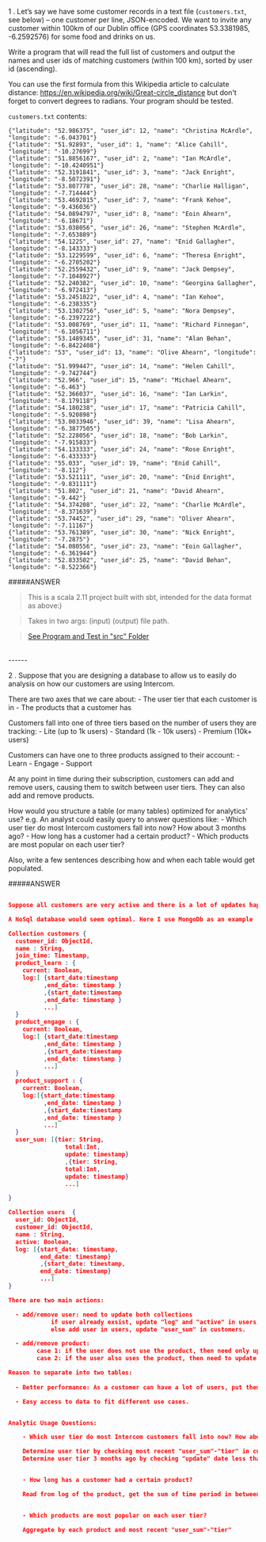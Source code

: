 
1 . Let’s say we have some customer records in a text file (`customers.txt`, see below) – one customer per line, JSON-encoded. We want to invite any customer within 100km of our Dublin office (GPS coordinates 53.3381985, -6.2592576) for some food and drinks on us.

  Write a program that will read the full list of customers and output the names and user ids of matching customers (within 100 km), sorted by user id (ascending).

  You can use the first formula from this Wikipedia article to calculate distance: https://en.wikipedia.org/wiki/Great-circle_distance but don't forget to convert degrees to radians. Your program should be tested.

  `customers.txt` contents:
  ```
{"latitude": "52.986375", "user_id": 12, "name": "Christina McArdle", "longitude": "-6.043701"}
{"latitude": "51.92893", "user_id": 1, "name": "Alice Cahill", "longitude": "-10.27699"}
{"latitude": "51.8856167", "user_id": 2, "name": "Ian McArdle", "longitude": "-10.4240951"}
{"latitude": "52.3191841", "user_id": 3, "name": "Jack Enright", "longitude": "-8.5072391"}
{"latitude": "53.807778", "user_id": 28, "name": "Charlie Halligan", "longitude": "-7.714444"}
{"latitude": "53.4692815", "user_id": 7, "name": "Frank Kehoe", "longitude": "-9.436036"}
{"latitude": "54.0894797", "user_id": 8, "name": "Eoin Ahearn", "longitude": "-6.18671"}
{"latitude": "53.038056", "user_id": 26, "name": "Stephen McArdle", "longitude": "-7.653889"}
{"latitude": "54.1225", "user_id": 27, "name": "Enid Gallagher", "longitude": "-8.143333"}
{"latitude": "53.1229599", "user_id": 6, "name": "Theresa Enright", "longitude": "-6.2705202"}
{"latitude": "52.2559432", "user_id": 9, "name": "Jack Dempsey", "longitude": "-7.1048927"}
{"latitude": "52.240382", "user_id": 10, "name": "Georgina Gallagher", "longitude": "-6.972413"}
{"latitude": "53.2451022", "user_id": 4, "name": "Ian Kehoe", "longitude": "-6.238335"}
{"latitude": "53.1302756", "user_id": 5, "name": "Nora Dempsey", "longitude": "-6.2397222"}
{"latitude": "53.008769", "user_id": 11, "name": "Richard Finnegan", "longitude": "-6.1056711"}
{"latitude": "53.1489345", "user_id": 31, "name": "Alan Behan", "longitude": "-6.8422408"}
{"latitude": "53", "user_id": 13, "name": "Olive Ahearn", "longitude": "-7"}
{"latitude": "51.999447", "user_id": 14, "name": "Helen Cahill", "longitude": "-9.742744"}
{"latitude": "52.966", "user_id": 15, "name": "Michael Ahearn", "longitude": "-6.463"}
{"latitude": "52.366037", "user_id": 16, "name": "Ian Larkin", "longitude": "-8.179118"}
{"latitude": "54.180238", "user_id": 17, "name": "Patricia Cahill", "longitude": "-5.920898"}
{"latitude": "53.0033946", "user_id": 39, "name": "Lisa Ahearn", "longitude": "-6.3877505"}
{"latitude": "52.228056", "user_id": 18, "name": "Bob Larkin", "longitude": "-7.915833"}
{"latitude": "54.133333", "user_id": 24, "name": "Rose Enright", "longitude": "-6.433333"}
{"latitude": "55.033", "user_id": 19, "name": "Enid Cahill", "longitude": "-8.112"}
{"latitude": "53.521111", "user_id": 20, "name": "Enid Enright", "longitude": "-9.831111"}
{"latitude": "51.802", "user_id": 21, "name": "David Ahearn", "longitude": "-9.442"}
{"latitude": "54.374208", "user_id": 22, "name": "Charlie McArdle", "longitude": "-8.371639"}
{"latitude": "53.74452", "user_id": 29, "name": "Oliver Ahearn", "longitude": "-7.11167"}
{"latitude": "53.761389", "user_id": 30, "name": "Nick Enright", "longitude": "-7.2875"}
{"latitude": "54.080556", "user_id": 23, "name": "Eoin Gallagher", "longitude": "-6.361944"}
{"latitude": "52.833502", "user_id": 25, "name": "David Behan", "longitude": "-8.522366"}
```
#####ANSWER

>This is a scala 2.11 project built with sbt, intended for the data format as above:)

>Takes in two args: (input) (output) file path.

>[See Program and Test in "src" Folder](src)

<br>
------


2 . Suppose that you are designing a database to allow us to easily do analysis on how our customers are using Intercom.

  There are two axes that we care about:
    - The user tier that each customer is in
    - The products that a customer has

  Customers fall into one of three tiers based on the number of users they are tracking:
    - Lite (up to 1k users)
    - Standard (1k - 10k users)
    - Premium (10k+ users)

  Customers can have one to three products assigned to their account:
    - Learn
    - Engage
    - Support

  At any point in time during their subscription, customers can add and remove users, causing them to switch between user tiers. They can also add and remove products.

  How would you structure a table (or many tables) optimized for analytics' use?
    e.g. An analyst could easily query to answer questions like:
    - Which user tier do most Intercom customers fall into now? How about 3 months ago?
    - How long has a customer had a certain product?
    - Which products are most popular on each user tier?

  Also, write a few sentences describing how and when each table would get populated.

#####ANSWER

```JSON

Suppose all customers are very active and there is a lot of updates happening.

A NoSql database would seem optimal. Here I use MongoDb as an example

Collection customers {
  customer_id: ObjectId,
  name : String,
  join_time: Timestamp,
  product_learn : {
    current: Boolean,
    log:[ {start_date:timestamp
          ,end_date: timestamp }
          ,{start_date:timestamp
          ,end_date: timestamp }
          ...]
  }
  product_engage : {
    current: Boolean,
    log:[ {start_date:timestamp
          ,end_date: timestamp }
          ,{start_date:timestamp
          ,end_date: timestamp }
          ...]
  }
  product_support : {
    current: Boolean,
    log:[{start_date:timestamp
          ,end_date: timestamp }
          ,{start_date:timestamp
          ,end_date: timestamp }
          ...]
  }
  user_sum: [{tier: String,
                total:Int,
                update: timestamp}
                ,{tier: String,
                total:Int,
                update: timestamp}
                ...]

}

Collection users  {
  user_id: ObjectId,
  customer_id: ObjectId,
  name : String,
  active: Boolean,
  log: [{start_date: timestamp,
         end_date: timestamp}
         ,{start_date: timestamp,
         end_date: timestamp}
         ...]
}

There are two main actions: 

  - add/remove user: need to update both collections
            if user already exsist, update "log" and "active" in users, update "user_sum" in customers. 
            else add user in users, update "user_sum" in customers. 

  - add/remove product: 
        case 1: if the user does not use the product, then need only update the product field in customers collection.
        case 2: if the user also uses the product, then need to update both collections.

Reason to separate into two tables:
  
  - Better performance: As a customer can have a lot of users, put them in seperate collections(table) reduce the size of each record.

  - Easy access to data to fit different use cases.


Analytic Usage Questions:

    - Which user tier do most Intercom customers fall into now? How about 3 months ago?

    Determine user tier by checking most recent "user_sum"-"tier" in customers collection.
    Determine user tier 3 months ago by checking "update" date less than three month from now(think compare in unix timestamp), sort by "update" descending and get the first "total"


    - How long has a customer had a certain product?

    Read from log of the product, get the sum of time period in between all "start_date" and "end_date"


    - Which products are most popular on each user tier?

    Aggregate by each product and most recent "user_sum"-"tier"



```

<br>
